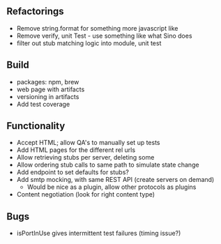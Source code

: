 ## Refactorings
* Remove string.format for something more javascript like
* Remove verify, unit Test - use something like what Sino does
* filter out stub matching logic into module, unit test

## Build
* packages: npm, brew
* web page with artifacts
* versioning in artifacts
* Add test coverage

## Functionality
* Accept HTML; allow QA's to manually set up tests
* Add HTML pages for the different rel urls
* Allow retrieving stubs per server, deleting some
* Allow ordering stub calls to same path to simulate state change
* Add endpoint to set defaults for stubs?
* Add smtp mocking, with same REST API (create servers on demand)
    * Would be nice as a plugin, allow other protocols as plugins
* Content negotiation (look for right content type)

## Bugs
* isPortInUse gives intermittent test failures (timing issue?)

